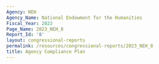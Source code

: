 ```yaml
---
Agency: NEH
Agency_Name: National Endowment for the Humanities
Fiscal_Year: 2023
Page_Name: 2023_NEH_8
Report_Id: '8'
layout: congressional-reports
permalink: /resources/congressional-reports/2023_NEH_8
title: Agency Compliance Plan
---
```

